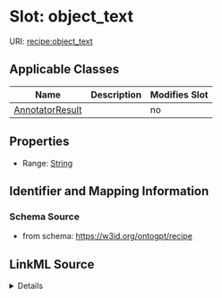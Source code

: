 

# Slot: object_text

URI: [recipe:object_text](http://w3id.org/ontogpt/recipe/object_text)



<!-- no inheritance hierarchy -->





## Applicable Classes

| Name | Description | Modifies Slot |
| --- | --- | --- |
| [AnnotatorResult](AnnotatorResult.md) |  |  no  |







## Properties

* Range: [String](String.md)





## Identifier and Mapping Information







### Schema Source


* from schema: https://w3id.org/ontogpt/recipe




## LinkML Source

<details>
```yaml
name: object_text
from_schema: https://w3id.org/ontogpt/recipe
rank: 1000
alias: object_text
owner: AnnotatorResult
domain_of:
- AnnotatorResult
range: string

```
</details>